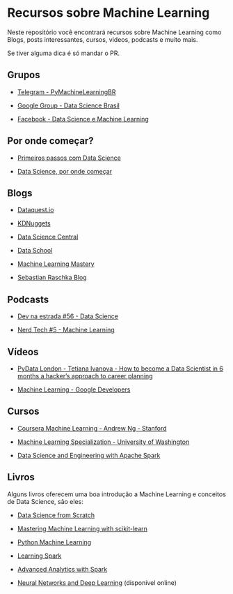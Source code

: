 # Recursos sobre Machine Learning

Neste repositório você encontrará recursos sobre Machine Learning como Blogs, posts interessantes, cursos, videos, podcasts e muito mais.

Se tiver alguma dica é só mandar o PR.

## Grupos

- [Telegram - PyMachineLearningBR](https://telegram.me/PyMachineLearningBR)

- [Google Group - Data Science Brasil](https://groups.google.com/forum/#!forum/data-science-brasil)

- [Facebook - Data Science e Machine Learning](https://www.facebook.com/groups/DataScienceMachineLearningBR/)

## Por onde começar?

- [Primeiros passos com Data Science](http://www.lerrua.com/blog/2016/03/08/primeiros-passos-com-data-science/)

- [Data Science, por onde começar](https://inspiradanacomputacao.github.io/aprender/data-science-por-onde-comecar-parte1/)

## Blogs

- [Dataquest.io](https://www.dataquest.io/blog/)

- [KDNuggets](http://www.kdnuggets.com/)

- [Data Science Central](http://www.datasciencecentral.com/)

- [Data School](http://www.dataschool.io/)

- [Machine Learning Mastery](http://machinelearningmastery.com/blog/)

- [Sebastian Raschka Blog](http://sebastianraschka.com/blog/)

## Podcasts

- [Dev na estrada #56 - Data Science](http://devnaestrada.com.br/2016/06/03/data-science.html)

- [Nerd Tech #5 - Machine Learning](https://jovemnerd.com.br/nerdcast/nerdtech/machine-learning/)

## Vídeos

- [PyData London - Tetiana Ivanova - How to become a Data Scientist in 6 months a hacker’s approach to career planning](https://www.youtube.com/watch?v=rIofV14c0tc)

- [Machine Learning - Google Developers](https://www.youtube.com/watch?v=cKxRvEZd3Mw&list=PLT6elRN3Aer7ncFlaCz8Zz-4B5cnsrOMt)

## Cursos

- [Coursera Machine Learning - Andrew Ng - Stanford](https://www.coursera.org/learn/machine-learning)

- [Machine Learning Specialization - University of Washington](https://www.coursera.org/specializations/machine-learning)

- [Data Science and Engineering with Apache Spark](https://www.edx.org/xseries/data-science-engineering-apache-spark)

## Livros

Alguns livros oferecem uma boa introdução a Machine Learning e conceitos de Data Science, são eles:

- [Data Science from Scratch](http://shop.oreilly.com/product/0636920033400.do)

- [Mastering Machine Learning with scikit-learn](https://www.packtpub.com/big-data-and-business-intelligence/mastering-machine-learning-scikit-learn)

- [Python Machine Learning](https://www.packtpub.com/big-data-and-business-intelligence/python-machine-learning)

- [Learning Spark](http://shop.oreilly.com/product/0636920028512.do)

- [Advanced Analytics with Spark](http://shop.oreilly.com/product/0636920035091.do?green=29054618-1EA1-52FA-9959-B510183F05DE&intcmp=af-mybuy-0636920035091.IP)

- [Neural Networks and Deep Learning](http://neuralnetworksanddeeplearning.com/) (disponível online)

